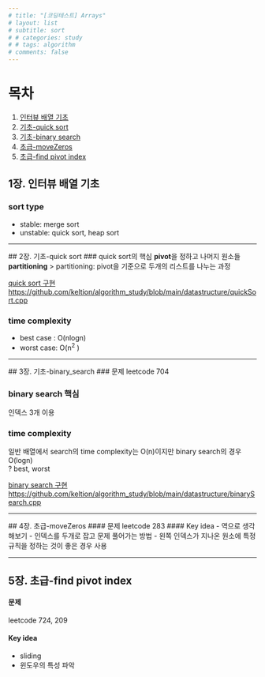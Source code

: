 ```yaml
---
# title: "[코딩테스트] Arrays"
# layout: list
# subtitle: sort
# # categories: study
# # tags: algorithm
# comments: false
---
```


# 목차
1. [인터뷰 배열 기초](#1장._인터뷰_배열_기초)
2. [기초-quick sort](#2장._기초-quick_sort)
3. [기초-binary search](#3장._기초-binary_search)
4. [초급-moveZeros](#4장._초급-moveZeros)  
5. [초급-find pivot index](#5장._초급-find_pivot_index)  
  
## 1장. 인터뷰 배열 기초
### sort type
- stable: merge sort
- unstable: quick sort, heap sort
<hr>
## 2장. 기초-quick sort
### quick sort의 핵심  
<b>pivot</b>을 정하고 나머지 원소들 <b>partitioning</b>
> partitioning: pivot을 기준으로 두개의 리스트를 나누는 과정

<U>quick sort 구현</U> <https://github.com/keltion/algorithm_study/blob/main/datastructure/quickSort.cpp>
### time complexity
- best case : O(nlogn)
- worst case: O(n<sup>2</sup> )

<hr>
## 3장. 기초-binary_search
### 문제
leetcode 704

### binary search 핵심
인덱스 3개 이용

### time complexity
일반 배열에서 search의 time complexity는 O(n)이지만 binary search의 경우 O(logn)  
? best, worst  
  
<U>binary search 구현</U> <https://github.com/keltion/algorithm_study/blob/main/datastructure/binarySearch.cpp>
<hr>
## 4장. 초급-moveZeros
#### 문제
leetcode 283
#### Key idea
- 역으로 생각해보기
- 인덱스를 두개로 잡고 문제 풀어가는 방법
	- 왼쪽 인덱스가 지나온 원소에 특정 규칙을 정하는 것이 좋은 경우 사용
<hr>

## 5장. 초급-find pivot index
#### 문제
leetcode 724, 209

#### Key idea
- sliding
- 윈도우의 특성 파악
